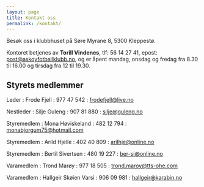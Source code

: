 ```yaml
---
layout: page
title: Kontakt oss
permalink: /kontakt/
---
```


Besøk oss i klubbhuset på Søre Myrane 8, 5300 Kleppestø.

Kontoret betjenes av **Torill Vindenes**, <span class="nowrap">tlf:  56 14 27 41,</span> <span class="nowrap">epost: <post@askoyfotballklubb.no>,</span> og er åpent mandag, onsdag og fredag fra 8.30 til 16.00 og tirsdag fra 12 til 19.30.

Styrets medlemmer
-----------------

Leder
: Frode Fjell
: 977 47 542
: <frodefjell@live.no>

Nestleder
: Silje Guleng
: 907 81 880
: <silje@guleng.no>

Styremedlem
: Mona Høviskeland
: 482 12 794
: <monabjorgum75@hotmail.com>

Styremedlem
: Arild Hjelle
: 402 40 809
: <arilhje@online.no>

Styremedlem
: Bertil Sivertsen
: 480 19 227
: <ber-si@online.no>

Varamedlem
: Trond Marøy
: 977 18 505
: <trond.maroy@tts-ohe.com>

Varamedlem
: Hallgeir Skøien Varsi
: 906 09 981
: <hallgeir@karabin.no>
